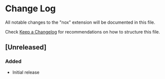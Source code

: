 # Change Log

All notable changes to the "nox" extension will be documented in this file.

Check [Keep a Changelog](http://keepachangelog.com/) for recommendations on how to structure this file.

## [Unreleased]

### Added

- Initial release
